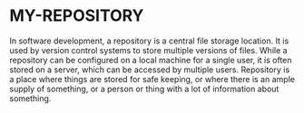 # MY-REPOSITORY
In software development, a repository is a central file storage location. It is used by version control systems to store multiple versions of files. While a repository can be configured on a local machine for a single user, it is often stored on a server, which can be accessed by multiple users.
Repository is a place where things are stored for safe keeping, or where there is an ample supply of something, or a person or thing with a lot of information about something.

